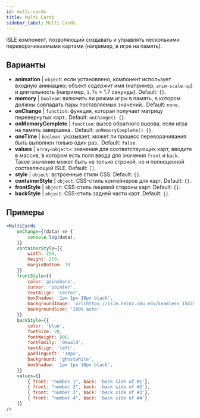 ```yaml
---
id: multi-cards
title: Multi Cards
sidebar_label: Multi Cards
---
```


ISLE компонент, позволяющий создавать и управлять несколькими переворачиваемыми картами (например, в игре на память).

## Варианты

* __animation__ | `object`: если установлено, компонент использует входную анимацию; объект содержит имя (например, `anim-scale-up`) и длительность (например, `1.7s` = 1.7 секунды). Default: `{}`.
* __memory__ | `boolean`: включить ли режим игры в память, в котором должны совпадать пары поставляемых значений.. Default: `none`.
* __onChange__ | `function`: функция, которая получает матрицу перевернутых карт.. Default: `onChange() {}`.
* __onMemoryComplete__ | `function`: вызов обратного вызова, если игра на память завершена.. Default: `onMemoryComplete() {}`.
* __oneTime__ | `boolean`: указывает, может ли процесс переворачивания быть выполнен только один раз.. Default: `false`.
* __values__ | `array<object>`: значения для соответствующих карт, вводите в массив, в котором есть поля ввода для значения `front` и `back`. Такое значение может быть не только строкой, но и полноценной составляющей ISLE. Default: `[]`.
* __style__ | `object`: встроенные стили CSS. Default: `{}`.
* __containerStyle__ | `object`: CSS-стиль контейнеров для карт. Default: `{}`.
* __frontStyle__ | `object`: CSS-стиль лицевой стороны карт. Default: `{}`.
* __backStyle__ | `object`: CSS-стиль задней части карт. Default: `{}`.


## Примеры

```jsx live
<MultiCards
    onChange={(data) => {
        console.log(data);
    }}
    containerStyle={{
        width: 250,
        height: 250,
        marginBottom: 10
    }}
    frontStyle={{
        color:'gainsboro',
        cursor: 'pointer',
        textAlign: 'center',
        boxShadow: '1px 1px 10px black',
        backgroundImage: 'url(https://isle.heinz.cmu.edu/seamless_1543575455035.png)',
        backgroundSize: '100% auto'
    }}
    backStyle={{
        color: 'blue',
        fontSize: 20,
        fontWeight: 800,
        fontFamily: 'Oswald',
        textAlign: 'left',
        paddingLeft: '10px',
        background: 'ghostwhite',
        boxShadow: '1px 1px 10px black',
    }}
    values={[
        { front: "number 1", back: 'back side of #1'},
        { front: "number 2", back: 'back side of #2'},
        { front: "number 3", back: 'back side of #3'},
        { front: "number 4", back: 'back side of #4'}
    ]}
/>
``` 



